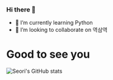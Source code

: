### Hi there 👋

- 🌱 I’m currently learning Python
- 👯 I’m looking to collaborate on 역삼역

# Good to see you

![Seori's GitHub stats](https://github-readme-stats.vercel.app/api?Seori15=anuraghazra&show_icons=true&theme=radical)


<!--
**Seori15/Seori15** is a ✨ _special_ ✨ repository because its `README.md` (this file) appears on your GitHub profile.

Here are some ideas to get you started:

- 🔭 I’m currently working on ...
- 🌱 I’m currently learning ...
- 👯 I’m looking to collaborate on ...
- 🤔 I’m looking for help with ...
- 💬 Ask me about ...
- 📫 How to reach me: ...
- 😄 Pronouns: ...
- ⚡ Fun fact: ...
-->
